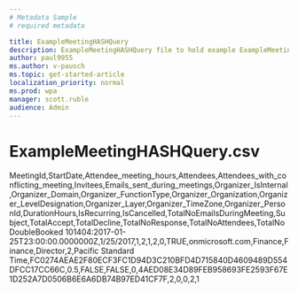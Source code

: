 ```yaml
---
# Metadata Sample
# required metadata

title: ExampleMeetingHASHQuery
description: ExampleMeetingHASHQuery file to hold example ExampleMeetingHASHQuery.csv
author: paul9955
ms.author: v-pausch
ms.topic: get-started-article
localization_priority: normal 
ms.prod: wpa
manager: scott.ruble
audience: Admin
---
```


<!-- PENDING ISSUE WITH THIS FILE: 
THIS TOPIC DOES NOT APPEAR IN THE TOC. I'M RESEARCHING WHY THIS .MD FILE IS IN THE IMAGES FOLDER. IT SHOULD PROBABLY BE MOVED TO THE WPA/TUTORIALS FOLDER. -->

# ExampleMeetingHASHQuery.csv

MeetingId,StartDate,Attendee_meeting_hours,Attendees,Attendees_with_conflicting_meeting,Invitees,Emails_sent_during_meetings,Organizer_IsInternal,Organizer_Domain,Organizer_FunctionType,Organizer_Organization,Organizer_LevelDesignation,Organizer_Layer,Organizer_TimeZone,Organizer_PersonId,DurationHours,IsRecurring,IsCancelled,TotalNoEmailsDuringMeeting,Subject,TotalAccept,TotalDecline,TotalNoResponse,TotalNoAttendees,TotalNoDoubleBooked
101404:2017-01-25T23:00:00.0000000Z,1/25/2017,1,2,1,2,0,TRUE,onmicrosoft.com,Finance,Finance,Director,2,Pacific Standard Time,FC0274AEAE2F80ECF3FC1D94D3C210BFD4D715840D4609489D554DFCC17CC66C,0.5,FALSE,FALSE,0,4AED08E34D89FEB958693FE2593F67E1D252A7D0506B6E6A6DB74B97ED41CF7F,2,0,0,2,1
